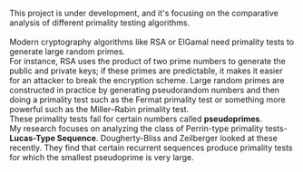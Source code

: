This project is under development, and it's focusing on the comparative analysis of different primality testing algorithms.\
\
Modern cryptography algorithms like RSA or ElGamal need primality tests to generate large random primes.\
For instance, RSA uses the product of two prime numbers to generate the public and private keys; if these primes are predictable, it makes it easier for an attacker to break the encryption scheme. 
Large random primes are constructed in practice by generating pseudorandom numbers and then doing a primality test such as the Fermat primality test or something more powerful such as the Miller–Rabin primality test.\
These primality tests fail for certain numbers called **pseudoprimes**.\
My research focuses on analyzing the class of Perrin-type primality tests- **Lucas-Type Sequence**. Dougherty-Bliss and Zeilberger looked at these recently. They find that certain recurrent sequences produce primality tests for which the smallest pseudoprime is very large.
